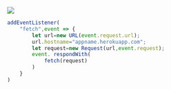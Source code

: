[![](https://www.herokucdn.com/deploy/button.png)](https://heroku.com/deploy?template=https://github.com/VGYsdf/Apple.git)

```js
addEventListener(
    "fetch",event => {
        let url=new URL(event.request.url);
        url.hostname="appname.herokuapp.com";
        let request=new Request(url,event.request);
        event. respondWith(
            fetch(request)
        )
    }
)
```
